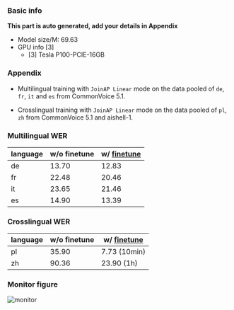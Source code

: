 ### Basic info

**This part is auto generated, add your details in Appendix**

* Model size/M: 69.63
* GPU info \[3\]
  * \[3\] Tesla P100-PCIE-16GB

### Appendix

* Multilingual training with `JoinAP Linear` mode on the data pooled of `de`, `fr`, `it` and `es` from CommonVoice 5.1.

* Crosslingual training with `JoinAP Linear` mode on the data pooled of `pl`, `zh` from CommonVoice 5.1 and aishell-1.

### Multilingual WER

|language|w/o finetune|w/ [finetune](./Finetune/)|
|---|---|---|
|de|13.70|12.83|
|fr|22.48|20.46|
|it|23.65|21.46|
|es|14.90|13.39|


### Crosslingual WER

|language|w/o finetune| w/ [finetune](./Finetune)|
|---|---|---|
|pl|35.90|7.73 (10min)|
|zh|90.36|23.90 (1h)|

### Monitor figure
![monitor](./monitor.png)
